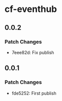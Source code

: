 # cf-eventhub

## 0.0.2

### Patch Changes

- 7eee82d: Fix publish

## 0.0.1

### Patch Changes

- fde5252: First publish
